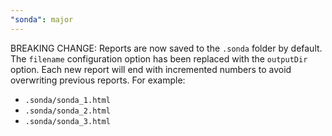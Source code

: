 ```yaml
---
"sonda": major
---
```


BREAKING CHANGE: Reports are now saved to the `.sonda` folder by default. The `filename` configuration option has been replaced with the `outputDir` option. Each new report will end with incremented numbers to avoid overwriting previous reports. For example:

- `.sonda/sonda_1.html`
- `.sonda/sonda_2.html`
- `.sonda/sonda_3.html`
